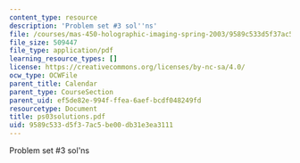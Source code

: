 ```yaml
---
content_type: resource
description: 'Problem set #3 sol''ns'
file: /courses/mas-450-holographic-imaging-spring-2003/9589c533d5f37ac5be00db31e3ea3111_ps03solutions.pdf
file_size: 509447
file_type: application/pdf
learning_resource_types: []
license: https://creativecommons.org/licenses/by-nc-sa/4.0/
ocw_type: OCWFile
parent_title: Calendar
parent_type: CourseSection
parent_uid: ef5de82e-994f-ffea-6aef-bcdf048249fd
resourcetype: Document
title: ps03solutions.pdf
uid: 9589c533-d5f3-7ac5-be00-db31e3ea3111
---
```

Problem set #3 sol'ns
